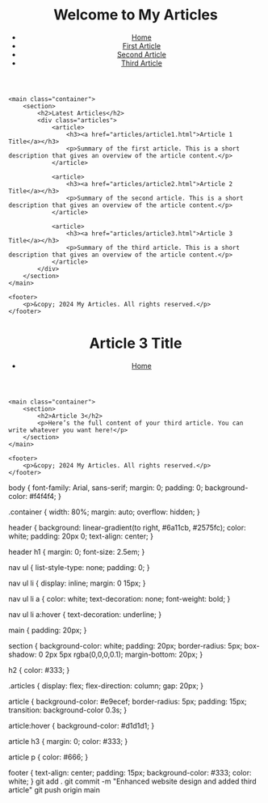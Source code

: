 <!DOCTYPE html>
<html lang="en">
<head>
    <meta charset="UTF-8">
    <meta name="viewport" content="width=device-width, initial-scale=1.0">
    <title>My Articles</title>
    <link rel="stylesheet" href="css/styles.css">
</head>
<body>
    <header>
        <div class="container">
            <h1>Welcome to My Articles</h1>
            <nav>
                <ul>
                    <li><a href="index.html">Home</a></li>
                    <li><a href="articles/article1.html">First Article</a></li>
                    <li><a href="articles/article2.html">Second Article</a></li>
                    <li><a href="articles/article3.html">Third Article</a></li>
                </ul>
            </nav>
        </div>
    </header>

    <main class="container">
        <section>
            <h2>Latest Articles</h2>
            <div class="articles">
                <article>
                    <h3><a href="articles/article1.html">Article 1 Title</a></h3>
                    <p>Summary of the first article. This is a short description that gives an overview of the article content.</p>
                </article>

                <article>
                    <h3><a href="articles/article2.html">Article 2 Title</a></h3>
                    <p>Summary of the second article. This is a short description that gives an overview of the article content.</p>
                </article>

                <article>
                    <h3><a href="articles/article3.html">Article 3 Title</a></h3>
                    <p>Summary of the third article. This is a short description that gives an overview of the article content.</p>
                </article>
            </div>
        </section>
    </main>

    <footer>
        <p>&copy; 2024 My Articles. All rights reserved.</p>
    </footer>
</body>
</html>
<!DOCTYPE html>
<html lang="en">
<head>
    <meta charset="UTF-8">
    <meta name="viewport" content="width=device-width, initial-scale=1.0">
    <title>Article 3</title>
    <link rel="stylesheet" href="../css/styles.css">
</head>
<body>
    <header>
        <div class="container">
            <h1>Article 3 Title</h1>
            <nav>
                <ul>
                    <li><a href="../index.html">Home</a></li>
                </ul>
            </nav>
        </div>
    </header>

    <main class="container">
        <section>
            <h2>Article 3</h2>
            <p>Here’s the full content of your third article. You can write whatever you want here!</p>
        </section>
    </main>

    <footer>
        <p>&copy; 2024 My Articles. All rights reserved.</p>
    </footer>
</body>

</html>
body {
    font-family: Arial, sans-serif;
    margin: 0;
    padding: 0;
    background-color: #f4f4f4;
}

.container {
    width: 80%;
    margin: auto;
    overflow: hidden;
}

header {
    background: linear-gradient(to right, #6a11cb, #2575fc);
    color: white;
    padding: 20px 0;
    text-align: center;
}

header h1 {
    margin: 0;
    font-size: 2.5em;
}

nav ul {
    list-style-type: none;
    padding: 0;
}

nav ul li {
    display: inline;
    margin: 0 15px;
}

nav ul li a {
    color: white;
    text-decoration: none;
    font-weight: bold;
}

nav ul li a:hover {
    text-decoration: underline;
}

main {
    padding: 20px;
}

section {
    background-color: white;
    padding: 20px;
    border-radius: 5px;
    box-shadow: 0 2px 5px rgba(0,0,0,0.1);
    margin-bottom: 20px;
}

h2 {
    color: #333;
}

.articles {
    display: flex;
    flex-direction: column;
    gap: 20px;
}

article {
    background-color: #e9ecef;
    border-radius: 5px;
    padding: 15px;
    transition: background-color 0.3s;
}

article:hover {
    background-color: #d1d1d1;
}

article h3 {
    margin: 0;
    color: #333;
}

article p {
    color: #666;
}

footer {
    text-align: center;
    padding: 15px;
    background-color: #333;
    color: white;
}
git add .
git commit -m "Enhanced website design and added third article"
git push origin main